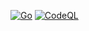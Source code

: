 [![Go](https://github.com/fair-n-square-co/transactions/actions/workflows/go.yml/badge.svg)](https://github.com/fair-n-square-co/transactions/actions/workflows/go.yml)
[![CodeQL](https://github.com/fair-n-square-co/transactions/actions/workflows/codeql.yml/badge.svg)](https://github.com/fair-n-square-co/transactions/actions/workflows/codeql.yml)
